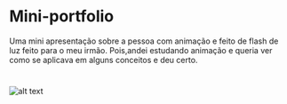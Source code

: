 # Mini-portfolio
Uma mini apresentação sobre a pessoa com animação e feito de flash de luz feito para o meu irmão.
Pois,andei estudando animação e queria ver como se aplicava em alguns conceitos e deu certo.
#
![alt text](https://i.imgur.com/bdbWjm9.png)

